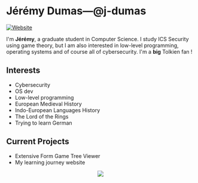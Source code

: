 # Jérémy Dumas—@j-dumas
[![Website](https://img.shields.io/badge/Personnal%20website-darkorchid)](https://j-dumas.github.io/learning-logs)



I'm **Jérémy**, a graduate student in Computer Science. I study ICS Security using game theory, but I am also interested in low-level programming, operating systems and of course all of cybersecurity. I'm a **big** Tolkien fan !

## Interests
- Cybersecurity
- OS dev
- Low-level programming
- European Medieval History
- Indo-European Languages History
- The Lord of the Rings
- Trying to learn German

## Current Projects
- Extensive Form Game Tree Viewer
- My learning journey website

<p align="center">
  <a href="https://skillicons.dev">
    <img src="https://skillicons.dev/icons?i=c,cpp,python,neovim,linux&perline=8" />
  </a>
</p>
